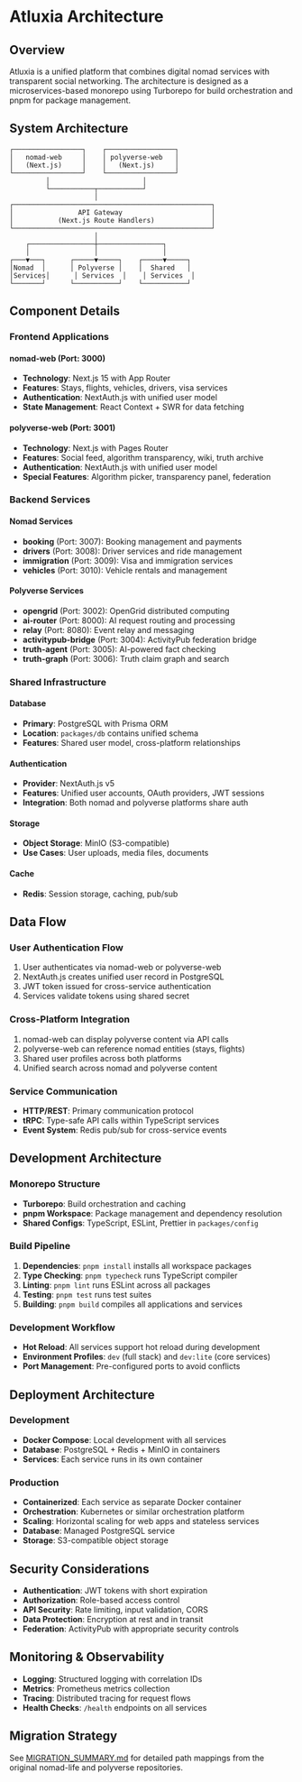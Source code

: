 # Atluxia Architecture

## Overview

Atluxia is a unified platform that combines digital nomad services with transparent social networking. The architecture is designed as a microservices-based monorepo using Turborepo for build orchestration and pnpm for package management.

## System Architecture

```
┌─────────────────┐    ┌─────────────────┐
│   nomad-web     │    │ polyverse-web   │
│   (Next.js)     │    │   (Next.js)     │
└─────────────────┘    └─────────────────┘
         │                       │
         └───────────┬───────────┘
                     │
┌─────────────────────────────────────────────────┐
│                API Gateway                      │
│           (Next.js Route Handlers)              │
└─────────────────────────────────────────────────┘
                     │
    ┌────────────────┼────────────────┐
    │                │                │
┌───▼───┐      ┌─────▼─────┐    ┌─────▼─────┐
│Nomad  │      │ Polyverse │    │  Shared   │
│Services│      │ Services  │    │ Services  │
└───────┘      └───────────┘    └───────────┘
```

## Component Details

### Frontend Applications

#### nomad-web (Port: 3000)
- **Technology**: Next.js 15 with App Router
- **Features**: Stays, flights, vehicles, drivers, visa services
- **Authentication**: NextAuth.js with unified user model
- **State Management**: React Context + SWR for data fetching

#### polyverse-web (Port: 3001)
- **Technology**: Next.js with Pages Router
- **Features**: Social feed, algorithm transparency, wiki, truth archive
- **Authentication**: NextAuth.js with unified user model
- **Special Features**: Algorithm picker, transparency panel, federation

### Backend Services

#### Nomad Services
- **booking** (Port: 3007): Booking management and payments
- **drivers** (Port: 3008): Driver services and ride management
- **immigration** (Port: 3009): Visa and immigration services
- **vehicles** (Port: 3010): Vehicle rentals and management

#### Polyverse Services
- **opengrid** (Port: 3002): OpenGrid distributed computing
- **ai-router** (Port: 8000): AI request routing and processing
- **relay** (Port: 8080): Event relay and messaging
- **activitypub-bridge** (Port: 3004): ActivityPub federation bridge
- **truth-agent** (Port: 3005): AI-powered fact checking
- **truth-graph** (Port: 3006): Truth claim graph and search

### Shared Infrastructure

#### Database
- **Primary**: PostgreSQL with Prisma ORM
- **Location**: `packages/db` contains unified schema
- **Features**: Shared user model, cross-platform relationships

#### Authentication
- **Provider**: NextAuth.js v5
- **Features**: Unified user accounts, OAuth providers, JWT sessions
- **Integration**: Both nomad and polyverse platforms share auth

#### Storage
- **Object Storage**: MinIO (S3-compatible)
- **Use Cases**: User uploads, media files, documents

#### Cache
- **Redis**: Session storage, caching, pub/sub

## Data Flow

### User Authentication Flow
1. User authenticates via nomad-web or polyverse-web
2. NextAuth.js creates unified user record in PostgreSQL
3. JWT token issued for cross-service authentication
4. Services validate tokens using shared secret

### Cross-Platform Integration
1. nomad-web can display polyverse content via API calls
2. polyverse-web can reference nomad entities (stays, flights)
3. Shared user profiles across both platforms
4. Unified search across nomad and polyverse content

### Service Communication
- **HTTP/REST**: Primary communication protocol
- **tRPC**: Type-safe API calls within TypeScript services
- **Event System**: Redis pub/sub for cross-service events

## Development Architecture

### Monorepo Structure
- **Turborepo**: Build orchestration and caching
- **pnpm Workspace**: Package management and dependency resolution
- **Shared Configs**: TypeScript, ESLint, Prettier in `packages/config`

### Build Pipeline
1. **Dependencies**: `pnpm install` installs all workspace packages
2. **Type Checking**: `pnpm typecheck` runs TypeScript compiler
3. **Linting**: `pnpm lint` runs ESLint across all packages
4. **Testing**: `pnpm test` runs test suites
5. **Building**: `pnpm build` compiles all applications and services

### Development Workflow
- **Hot Reload**: All services support hot reload during development
- **Environment Profiles**: `dev` (full stack) and `dev:lite` (core services)
- **Port Management**: Pre-configured ports to avoid conflicts

## Deployment Architecture

### Development
- **Docker Compose**: Local development with all services
- **Database**: PostgreSQL + Redis + MinIO in containers
- **Services**: Each service runs in its own container

### Production
- **Containerized**: Each service as separate Docker container
- **Orchestration**: Kubernetes or similar orchestration platform
- **Scaling**: Horizontal scaling for web apps and stateless services
- **Database**: Managed PostgreSQL service
- **Storage**: S3-compatible object storage

## Security Considerations

- **Authentication**: JWT tokens with short expiration
- **Authorization**: Role-based access control
- **API Security**: Rate limiting, input validation, CORS
- **Data Protection**: Encryption at rest and in transit
- **Federation**: ActivityPub with appropriate security controls

## Monitoring & Observability

- **Logging**: Structured logging with correlation IDs
- **Metrics**: Prometheus metrics collection
- **Tracing**: Distributed tracing for request flows
- **Health Checks**: `/health` endpoints on all services

## Migration Strategy

See [MIGRATION_SUMMARY.md](./MIGRATION_SUMMARY.md) for detailed path mappings from the original nomad-life and polyverse repositories.